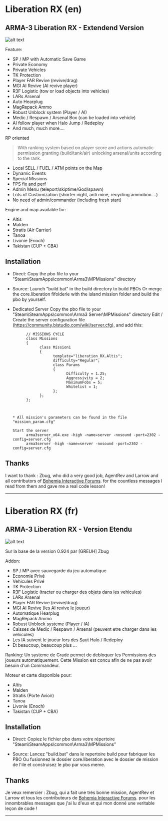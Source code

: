 # Liberation RX (en)

## ARMA-3 Liberation RX - Extendend Version

![alt text](https://raw.githubusercontent.com/tbox1911/Liberation-RX/master/core.liberation/res/liberation.jpg "Liberation RX")

Feature:

+ SP / MP with Automatic Save Game
+ Private Economy
+ Private Vehicles
+ TK Protection
+ Player FAR Revive (revive/drag)
+ MGI AI Revive (AI revive player)
+ R3F Logistic (tow or load objects into vehicles)
+ LARs Arsenal
+ Auto Hearplug
+ MagRepack Ammo
+ Robust Unblock system (Player / AI)
+ Medic / Respawn / Arsenal Box (can be loaded into vehicle)
+ AI follow player when Halo Jump / Redeploy
+ And much, much more....

RP oriented

> With ranking system based on player score and actions
> automatic permission granting (build/tank/air)
> unlocking arsenal/units according to the rank.

+ Local SELL / FUEL / ATM points on the Map
+ Dynamic Events
+ Special Missions
+ FPS fix and perf
+ Admin Menu (teleport/skiptime/God/spawn)
+ Lots of Customization (shorter night, anti mine, recycling ammobox....)
+ No need of admin/commander (including fresh start)


Engine and map available for:

+ Altis
+ Malden
+ Stratis (Air Carrier)
+ Tanoa
+ Livonie (Enoch)
+ Takistan (CUP + CBA)

## Installation

+ Direct:
      Copy the pbo file to your "Steam\SteamApps\common\Arma3\MPMissions\" directory

+ Source:
      Launch "build.bat" in the build directory to build PBOs
      Or merge the core.liberation fifolderle with the island mission folder
      and build the pbo by yourself.

+ Dedicated Server
      Copy the pbo file to your "Steam\SteamApps\common\Arma3 Server\MPMissions\" directory
      Edit / Create the server configuration file (https://community.bistudio.com/wiki/server.cfg),
      and add this:

            // MISSIONS CYCLE
            class Missions
            {
                  class Mission1
                  {
                        template="liberation_RX.Altis";
                        difficulty="Regular";
                        class Params
                        {
                              Difficulty = 1.25;
                              Aggressivity = 2;
                              MaximumFobs = 5;
                              Whitelist = 1;
                        };
                  };
            };



      * All mission's parameters can be found in the file "mission_param.cfg"

      Start the server
            arma3server_x64.exe -high -name=server -nosound -port=2302 -config=server.cfg
            arma3server -high -name=server -nosound -port=2302 -config=server.cfg

## Thanks

   I want to thank :
   Zbug, who did a very good job, AgentRev and Larrow and all contributors of  [Bohemia Interactive Forums](https://forums.bohemia.net/). for the countless messages I read from them and gave me a real code lesson!

--------------------------------------------------------------------------------------------------------------------------
# Liberation RX (fr)

## ARMA-3  Liberation RX - Version Etendu

![alt text](https://raw.githubusercontent.com/tbox1911/Liberation-RX/master/core.liberation/res/liberation.jpg "Liberation RX")

Sur la base de la version 0.924 par [GREUH] Zbug

Addon:

+ SP / MP avec sauvegarde du jeu automatique
+ Economie Privé
+ Vehicules Privé
+ TK Protection
+ R3F Logistic (tracter ou charger des objets dans les vehicules)
+ LARs Arsenal
+ Player FAR Revive (revive/drag)
+ MGI AI Revive (les AI revive le joueur)
+ Automatique Hearplug
+ MagRepack Ammo
+ Robust Unblock systeme (Player / IA)
+ Caisses de Medic / Respawn / Arsenal (peuvent etre charger dans les vehicules)
+ Les IA suivent le joueur lors des  Saut Halo / Redeploy
+ Et beaucoup, beaucoup plus ...

Ranking:
      Un systeme de Grade permet de debloquer les Permissions des joueurs automatiquement.
      Cette Mission est concu afin de ne pas avoir besoin d'un Commandeur.

Moteur et carte disponible pour:

+ Altis
+ Malden
+ Stratis (Porte Avion)
+ Tanoa
+ Livonie (Enoch)
+ Takistan (CUP + CBA)

## Installation

+ Direct:
     Copiez le fichier pbo dans votre répertoire "Steam\SteamApps\common\Arma3\MPMissions\"

+ Source:
    Lancez "build.bat" dans le repertoire build pour fabriquer les PBO
    Ou fusionnez le dossier core.liberation avec le dossier de mission de l'ile
    et construisez le pbo par vous meme.

## Thanks

  Je veux remercier :
  Zbug, qui a fait une trés bonne mission, AgentRev et Larrow et tous les contributeurs de [Bohemia Interactive Forums](https://forums.bohemia.net/). pour les innombrables messages que j'ai lu d'eux et qui mon donné une veritable leçon de code !

--------------------------------------------------------------------------------------------------------------------------
